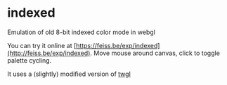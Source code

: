# indexed
Emulation of old 8-bit indexed color mode in webgl

You can try it online at [https://feiss.be/exp/indexed](http://feiss.be/exp/indexed). Move mouse around canvas, click to toggle palette cycling.

It uses a (slightly) modified version of [twgl](twgljs.org)
